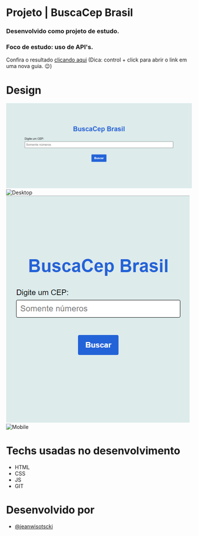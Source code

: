 # Projeto | BuscaCep Brasil

### Desenvolvido como projeto de estudo.

### Foco de estudo: uso de API's.

Confira o resultado [clicando aqui](https://jeanwisotscki.github.io/busca-cep/) (Dica: control + click para abrir o link em uma nova guia. 😉)

# Design

![Desktop](./img/desktop.png)
![Desktop](./img/busca-desktop.png)
![Mobile](./img/mobile.png)
![Mobile](./img/busca-mobile.png)

# Techs usadas no desenvolvimento

- HTML
- CSS
- JS
- GIT

# Desenvolvido por

- [@jeanwisotscki](https://github.com/jeanwisotscki/)
